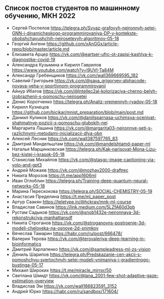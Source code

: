 ## Список постов студентов по машинному обучению, МКН 2022
 - Сергей Поспелов https://telegra.ph/Svyaz-grafovyh-nejronnyh-setej-GNN-i-dinamicheskogo-programmirovaniya-DP-v-kontekste-obobshchayushchih-nejrosetevyh-algoritmov-05-18
 - Георгий Ангени https://github.com/xAnGGx/article-repo/blob/master/article.md
 - Елизавета Арцер https://vk.com/@eartser-ufrc-ot-zapisi-kashlya-k-diagnostike-covid-19
 - Александра Кузьмина и Кирилл Гаврилов https://www.youtube.com/watch?v=l9UVI-Ta84M
 - Александр Гребенщиков https://vk.com/wall369669595_182
 - Савелий Григорьев https://vk.com/@sava_grigoryev-alphacode-novaya-veha-v-sportivnom-programmirovanii
 - Айнур Ибатов https://vk.com/@lntellec2al-kolorizaciya-cherno-belyh-izobrazhenii-s-pomoschu-neirosetei
 - Денис Коротченко https://telegra.ph/Analiz-vremennyh-ryadov-05-18
 - Кирилл Кузнецов https://github.com/bicikar/mnist_preparation/blob/main/post.md
 - Даниил Куликов https://vk.com/@daniilsparnasa-uchimsya-ocenivat-shahmatnye-pozicii-s-pomoschu-glubokih-nei
 - Маргарита Лашина https://vk.com/@margarita03-neironnye-seti-s-razlichnymi-metodami-inicializacii-dlya-obn
 - Алексей Лесник https://vk.com/wall387597765_83
 - Дмитрий Мандельштам https://vk.com/@mandelshtamd-paper-ml
 - Наталья Марцинковская https://telegra.ph/Kak-narisovat-Mona-Lizu-bez-kistej-i-krasok-05-18
 - Станислав Михайлов https://vk.com/@stasgc-image-captioning-via-yolo-and-gpt3
 - Андрей Можаев https://vk.com/@mozhay2000-draftrec
 - Никита Морозов https://t.me/app1606ml
 - Иван Оглоблин https://telegra.ph/Training-deep-quantum-neural-networks-05-18
 - Марина Перескокова https://telegra.ph/SOCIAL-CHEMISTRY-05-19
 - Анастасия Пределина https://t.me/ml_paper_post
 - Артур Саакян https://teletype.in/@hckray/mnk-ml-course
 - Владислав Савинов https://link.medium.com/5LZfA60d3pb
 - Рустам Садыков https://vk.com/@snob1432e-neironnaya-3d-rekonstrukciya-manhattansdf
 - Никита Строганов https://vk.com/@stroganovns-postroenie-3d-modeli-cheloveka-na-osnove-2d-snimkov
 - Вячеслав Тамарин https://habr.com/ru/post/666478/
 - Валерия Терова https://vk.com/@terovaleriya-deep-learning-in-bioinformatics
 - Дмитрий Харлапенко https://vk.com/@sampleadress-ml-zs-vision
 - Дениль Шарипов https://telegra.ph/Predskazanie-cen-akcij-s-pomoshchyu-svertochnyh-setej-modeli-vnimaniya-i-gradientnogo-bustinga-05-17
 - Михаил Широких https://t.me/miracle_mirror/50
 - Светлана Шмидт https://vk.com/@lana_2001-few-shot-adaptive-gaze-estimation-overview
 - Владислав Эм https://vk.com/wall166823591_3152
 - Андрей Юрко https://habr.com/ru/sandbox/171604/
